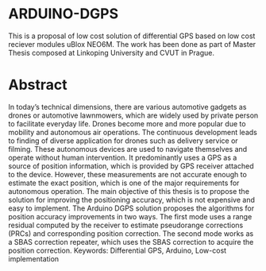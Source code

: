 # ARDUINO-DGPS
This is a proposal of low cost solution of differential GPS based on low cost reciever modules uBlox NEO6M. The work has been done as part of Master Thesis composed at Linkoping University and CVUT in Prague. 

# Abstract
In today’s technical dimensions, there are various automotive gadgets as drones or automotive lawnmowers, which are widely used by private person to facilitate everyday life. Drones become more and more popular due to mobility and autonomous air operations. The continuous development leads to finding of diverse application for drones such as delivery service or filming.
These autonomous devices are used to navigate themselves and operate without human intervention. It predominantly uses a GPS as a source of position information, which is provided by GPS receiver attached to the device. However, these measurements are not accurate enough to estimate the exact position, which is one of the major requirements for autonomous operation. The main objective of this thesis is to propose the solution for improving the positioning accuracy, which is not expensive and easy to implement.
The Arduino DGPS solution proposes the algorithms for position accuracy improvements in two ways. The first mode uses a range residual computed by the receiver to estimate pseudorange corrections (PRCs) and corresponding position correction. The second mode works as a SBAS correction repeater, which uses the SBAS correction to acquire the position correction.
Keywords: Differential GPS, Arduino, Low-cost implementation
